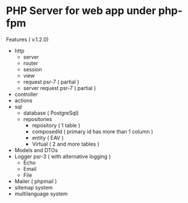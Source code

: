 # PHP Server for web app under php-fpm

Features ( v.1.2.0)

- http
  - server
  - router
  - session
  - view
  - request psr-7 ( partial )
  - server request psr-7 ( partial )
- controller
- actions
- sql
  - database ( PostgreSql)
  - repositories  
    - repository ( 1 table )  
    - composedId ( primary id has more than 1 column )  
    - entity ( EAV )  
    - Virtual ( 2 and more tables )  
- Models and DTOs
- Logger psr-3 ( with alternative logging )  
  - Echo  
  - Email  
  - File  
- Mailer ( phpmail )  
- sitemap system
- multilanguage system
